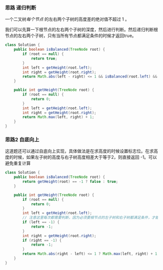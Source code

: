 ### 思路 递归判断

一个二叉树*每个节点* 的左右两个子树的高度差的绝对值不超过 1 。

我们可以先算一下根节点的左右两个子树的深度，然后进行判断。然后递归判断根节点的左右两个子树，只有当所有节点都满足条件的时候才返回true。

```java
class Solution {
    public boolean isBalanced(TreeNode root) {
        if (root == null) {
            return true;
        }
        int left = getHeight(root.left);
        int right = getHeight(root.right);
        return Math.abs(left - right) <= 1 && isBalanced(root.left) && isBalanced(root.right);
    }

    public int getHeight(TreeNode root) {
        if (root == null) {
            return 0;
        }
        int left = getHeight(root.left);
        int right = getHeight(root.right);
        return Math.max(left, right) + 1;
    }
}
```

### 思路2 自底向上

这道题还可以通过自底向上实现，具体做法是在求高度的时候设置标志位。在求高度的时候，如果左子树的高度与右子树高度相差大于等于2，则直接返回 -1。可以避免重复计算

```java
class Solution {
    public boolean isBalanced(TreeNode root) {
        return getHeight(root) == -1 ? false : true;
    }

    public int getHeight(TreeNode root) {
        if (root == null) {
            return 0;
        }
        int left = getHeight(root.left);
        // 注意这里每次都需要判断，因为必须要根节点的左子树和右子树都满足条件，才能进行后续判断
        if (left == -1) {
            return -1;
        }
        int right = getHeight(root.right);
        if (right == -1) {
            return -1;
        }
        return Math.abs(right - left) <= 1 ? Math.max(left, right) + 1 : -1;
    }
}
```

